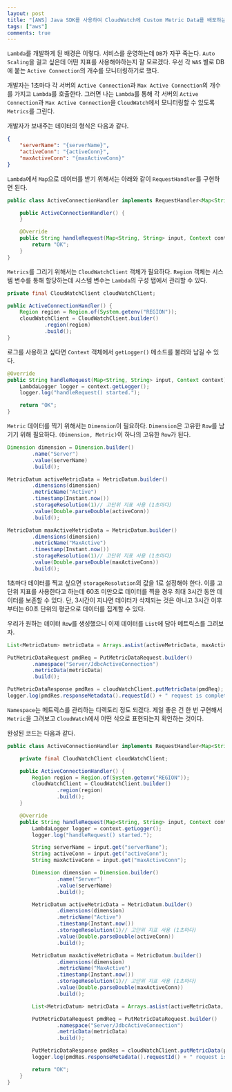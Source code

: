 ```yaml
---
layout: post
title: "[AWS] Java SDK를 사용하여 CloudWatch에 Custom Metric Data를 배포하는 Lambda 개발"
tags: ["aws"]
comments: true
---
```


`Lambda`를 개발하게 된 배경은 이렇다. 서비스를 운영하는데 `DB`가 자꾸 죽는다. `Auto Scaling`을 걸고 싶은데 어떤 지표를 사용해야하는지 잘 모르겠다. 우선 각 `WAS` 별로 DB에 붙는 `Active Connection`의 개수를 모니터링하기로 했다.

개발자는 1초마다 각 서버의 `Active Connection`과 `Max Active Connection`의 개수를 가지고 `Lambda`를 호출한다. 그러면 나는 `Lambda`를 통해 각 서버의 `Active Connection`과 `Max Active Connection`을 `CloudWatch`에서 모니터링할 수 있도록 `Metrics`를 그린다.

개발자가 보내주는 데이터의 형식은 다음과 같다.

```json
{
    "serverName": "{serverName}",
    "activeConn": "{activeConn}",
    "maxActiveConn": "{maxActiveConn}"
}
```

`Lambda`에서 `Map`으로 데이터를 받기 위해서는 아래와 같이 `RequestHandler`를 구현하면 된다.

```java
public class ActiveConnectionHandler implements RequestHandler<Map<String, String>, String> {

    public ActiveConnectionHandler() {
    }

    @Override
    public String handleRequest(Map<String, String> input, Context context) {
        return "OK";
    }
}
```

`Metrics`를 그리기 위해서는 `CloudWatchClient` 객체가 필요하다. `Region` 객체는 시스템 변수를 통해 할당하는데 시스템 변수는 `Lambda`의 구성 탭에서 관리할 수 있다.

```java
private final CloudWatchClient cloudWatchClient;

public ActiveConnectionHandler() {
    Region region = Region.of(System.getenv("REGION"));
    cloudWatchClient = CloudWatchClient.builder()
            .region(region)
            .build();
}
```

로그를 사용하고 싶다면 `Context` 객체에서 `getLogger()` 메소드를 불러와 남길 수 있다.

```java
@Override
public String handleRequest(Map<String, String> input, Context context) {
    LambdaLogger logger = context.getLogger();
    logger.log("handleRequest() started.");

    return "OK";
}
```

`Metric` 데이터를 찍기 위해서는 `Dimension`이 필요하다. `Dimension`은 고유한 `Row`를 남기기 위해 필요하다. `(Dimension, Metric)`이 하나의 고유한 `Row`가 된다.

```java
Dimension dimension = Dimension.builder()
        .name("Server")
        .value(serverName)
        .build();

MetricDatum activeMetricData = MetricDatum.builder()
        .dimensions(dimension)
        .metricName("Active")
        .timestamp(Instant.now())
        .storageResolution(1)// 고단위 지표 사용 (1초마다)
        .value(Double.parseDouble(activeConn))
        .build();

MetricDatum maxActiveMetricData = MetricDatum.builder()
        .dimensions(dimension)
        .metricName("MaxActive")
        .timestamp(Instant.now())
        .storageResolution(1)// 고단위 지표 사용 (1초마다)
        .value(Double.parseDouble(maxActiveConn))
        .build();
```

1초마다 데이터를 찍고 싶으면 `storageResolution`의 값을 1로 설정해야 한다. 이를 고단위 지표를 사용한다고 하는데 60초 미만으로 데이터를 찍을 경우 최대 3시간 동안 데이터를 보존할 수 있다. 단, 3시간이 지나면 데이터가 삭제되는 것은 아니고 3시간 이후부터는 60초 단위의 평균으로 데이터를 집계할 수 있다.

우리가 원하는 데이터 `Row`를 생성했으니 이제 데이터를 `List`에 담아 메트릭스를 그려보자.

```java
List<MetricDatum> metricData = Arrays.asList(activeMetricData, maxActiveMetricData);

PutMetricDataRequest pmdReq = PutMetricDataRequest.builder()
        .namespace("Server/JdbcActiveConnection")
        .metricData(metricData)
        .build();

PutMetricDataResponse pmdRes = cloudWatchClient.putMetricData(pmdReq);
logger.log(pmdRes.responseMetadata().requestId() + " request is completed");
```

`Namespace`는 메트릭스를 관리하는 디렉토리 정도 되겠다. 제일 좋은 건 한 번 구현해서 `Metric`을 그려보고 `CloudWatch`에서 어떤 식으로 표현되는지 확인하는 것이다.

완성된 코드는 다음과 같다.

```java
public class ActiveConnectionHandler implements RequestHandler<Map<String, String>, String> {

    private final CloudWatchClient cloudWatchClient;

    public ActiveConnectionHandler() {
        Region region = Region.of(System.getenv("REGION"));
        cloudWatchClient = CloudWatchClient.builder()
                .region(region)
                .build();
    }

    @Override
    public String handleRequest(Map<String, String> input, Context context) {
        LambdaLogger logger = context.getLogger();
        logger.log("handleRequest() started.");

        String serverName = input.get("serverName");
        String activeConn = input.get("activeConn");
        String maxActiveConn = input.get("maxActiveConn");

        Dimension dimension = Dimension.builder()
                .name("Server")
                .value(serverName)
                .build();

        MetricDatum activeMetricData = MetricDatum.builder()
                .dimensions(dimension)
                .metricName("Active")
                .timestamp(Instant.now())
                .storageResolution(1)// 고단위 지표 사용 (1초마다)
                .value(Double.parseDouble(activeConn))
                .build();

        MetricDatum maxActiveMetricData = MetricDatum.builder()
                .dimensions(dimension)
                .metricName("MaxActive")
                .timestamp(Instant.now())
                .storageResolution(1)// 고단위 지표 사용 (1초마다)
                .value(Double.parseDouble(maxActiveConn))
                .build();

        List<MetricDatum> metricData = Arrays.asList(activeMetricData, maxActiveMetricData);

        PutMetricDataRequest pmdReq = PutMetricDataRequest.builder()
                .namespace("Server/JdbcActiveConnection")
                .metricData(metricData)
                .build();

        PutMetricDataResponse pmdRes = cloudWatchClient.putMetricData(pmdReq);
        logger.log(pmdRes.responseMetadata().requestId() + " request is completed");

        return "OK";
    }
}
```
